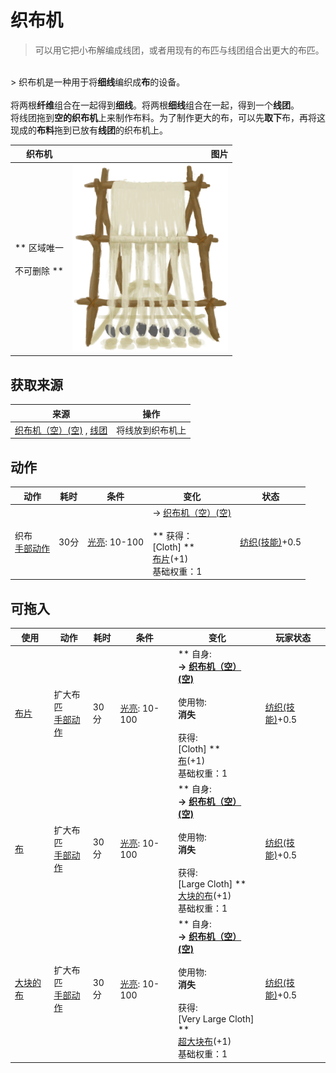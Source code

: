 # 织布机  
> 可以用它把小布解编成线团，或者用现有的布匹与线团组合出更大的布匹。  
<br>  
> 织布机是一种用于将<b>细线</b>编织成<b>布</b>的设备。<br><br>将两根<b>纤维</b>组合在一起得到<b>细线</b>。将两根<b>细线</b>组合在一起，得到一个<b>线团</b>。<br>将线团拖到<b>空的织布机</b>上来制作布料。为了制作更大的布，可以先<b>取下</b>布，再将这现成的<b>布料</b>拖到已放有<b>线团</b>的织布机上。  
  
  织布机  |   图片   
 ----  |  ----:   
 ** 区域唯一 **<br><br>** 不可删除 **  |  <img decoding="async" src="Sprite/LoomCloth.png" href="a.md" style="max-width:300px;max-height:300px;">   
  
## 获取来源  
来源  |  操作  
----  |  ----  
[织布机（空）(空)](LoomEmpty.md) , [线团](YarnFiber.md)  |  将线放到织布机上  
## 动作  
动作  |  耗时  |  条件  |  变化  |  状态  
----  |  ----  |  ----  |  ----  |  ----  
织布<br>[手部动作](HandAction.md)  |  30分  |  [光亮](Light.md): 10-100  |  → [织布机（空）(空)](LoomEmpty.md)<br><br>** 获得： **<br>** [Cloth] **<br>  [布片](ClothSmall.md)(+1)<br>基础权重：1<br>  |  [纺织(技能)](Skill_Tailoring.md)+0.5  
## 可拖入  
使用  |  动作  |  耗时  |  条件  |  变化  |  玩家状态  
----  |  ----  |  ----  |  ----  |  ----  |  ----  
[布片](ClothSmall.md)  |  扩大布匹<br>[手部动作](HandAction.md)  |  30分  |  [光亮](Light.md): 10-100  |  ** 自身: **<br>→ [织布机（空）(空)](LoomEmpty.md)<br><br>** 使用物: **<br>消失<br><br>** 获得: **<br>** [Cloth] **<br>  [布](Cloth.md)(+1)<br>基础权重：1<br>  |  [纺织(技能)](Skill_Tailoring.md)+0.5  
[布](Cloth.md)  |  扩大布匹<br>[手部动作](HandAction.md)  |  30分  |  [光亮](Light.md): 10-100  |  ** 自身: **<br>→ [织布机（空）(空)](LoomEmpty.md)<br><br>** 使用物: **<br>消失<br><br>** 获得: **<br>** [Large Cloth] **<br>  [大块的布](ClothLarge.md)(+1)<br>基础权重：1<br>  |  [纺织(技能)](Skill_Tailoring.md)+0.5  
[大块的布](ClothLarge.md)  |  扩大布匹<br>[手部动作](HandAction.md)  |  30分  |  [光亮](Light.md): 10-100  |  ** 自身: **<br>→ [织布机（空）(空)](LoomEmpty.md)<br><br>** 使用物: **<br>消失<br><br>** 获得: **<br>** [Very Large Cloth] **<br>  [超大块布](ClothVeryLarge.md)(+1)<br>基础权重：1<br>  |  [纺织(技能)](Skill_Tailoring.md)+0.5  
